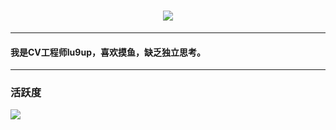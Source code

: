 <h1 align="center">
	<img src="https://readme-typing-svg.herokuapp.com/?lines=Hello!&center=true&size=35">	
</h1>

***
#### 我是CV工程师lu9up，喜欢摸鱼，缺乏独立思考。
***
 
### 活跃度
![](https://activity-graph.herokuapp.com/graph?username=lpeiyi&theme=github)
